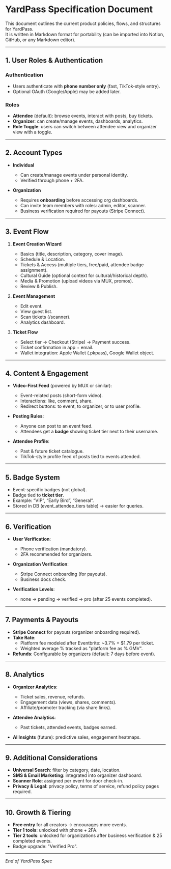 # YardPass Specification Document

This document outlines the current product policies, flows, and structures for YardPass.  
It is written in Markdown format for portability (can be imported into Notion, GitHub, or any Markdown editor).

---

## 1. User Roles & Authentication

### Authentication
- Users authenticate with **phone number only** (fast, TikTok-style entry).  
- Optional OAuth (Google/Apple) may be added later.

### Roles
- **Attendee** (default): browse events, interact with posts, buy tickets.  
- **Organizer**: can create/manage events, dashboards, analytics.  
- **Role Toggle**: users can switch between attendee view and organizer view with a toggle.

---

## 2. Account Types

- **Individual**  
  - Can create/manage events under personal identity.  
  - Verified through phone + 2FA.  

- **Organization**  
  - Requires **onboarding** before accessing org dashboards.  
  - Can invite team members with roles: admin, editor, scanner.  
  - Business verification required for payouts (Stripe Connect).  

---

## 3. Event Flow

1. **Event Creation Wizard**
   - Basics (title, description, category, cover image).  
   - Schedule & Location.  
   - Tickets & Access (multiple tiers, free/paid, attendee badge assignment).  
   - Cultural Guide (optional context for cultural/historical depth).  
   - Media & Promotion (upload videos via MUX, promos).  
   - Review & Publish.  

2. **Event Management**
   - Edit event.  
   - View guest list.  
   - Scan tickets (/scanner).  
   - Analytics dashboard.  

3. **Ticket Flow**
   - Select tier → Checkout (Stripe) → Payment success.  
   - Ticket confirmation in app + email.  
   - Wallet integration: Apple Wallet (.pkpass), Google Wallet object.  

---

## 4. Content & Engagement

- **Video-First Feed** (powered by MUX or similar):  
  - Event-related posts (short-form video).  
  - Interactions: like, comment, share.  
  - Redirect buttons: to event, to organizer, or to user profile.  

- **Posting Rules**:  
  - Anyone can post to an event feed.  
  - Attendees get a **badge** showing ticket tier next to their username.  

- **Attendee Profile**:  
  - Past & future ticket catalogue.  
  - TikTok-style profile feed of posts tied to events attended.  

---

## 5. Badge System

- Event-specific badges (not global).  
- Badge tied to **ticket tier**.  
- Example: “VIP”, “Early Bird”, “General”.  
- Stored in DB (event_attendee_tiers table) → easier for queries.  

---

## 6. Verification

- **User Verification**:  
  - Phone verification (mandatory).  
  - 2FA recommended for organizers.  

- **Organization Verification**:  
  - Stripe Connect onboarding (for payouts).  
  - Business docs check.  

- **Verification Levels**:  
  - none → pending → verified → pro (after 25 events completed).  

---

## 7. Payments & Payouts

- **Stripe Connect** for payouts (organizer onboarding required).  
- **Take Rate**:  
  - Platform fee modeled after Eventbrite: ~3.7% + $1.79 per ticket.  
  - Weighted average % tracked as "platform fee as % GMV".  
- **Refunds**: Configurable by organizers (default: 7 days before event).  

---

## 8. Analytics

- **Organizer Analytics**:  
  - Ticket sales, revenue, refunds.  
  - Engagement data (views, shares, comments).  
  - Affiliate/promoter tracking (via share links).  

- **Attendee Analytics**:  
  - Past tickets, attended events, badges earned.  

- **AI Insights** (future): predictive sales, engagement heatmaps.  

---

## 9. Additional Considerations

- **Universal Search**: filter by category, date, location.  
- **SMS & Email Marketing**: integrated into organizer dashboard.  
- **Scanner Role**: assigned per event for door check-in.  
- **Privacy & Legal**: privacy policy, terms of service, refund policy pages required.  

---

## 10. Growth & Tiering

- **Free entry** for all creators → encourages more events.  
- **Tier 1 tools**: unlocked with phone + 2FA.  
- **Tier 2 tools**: unlocked for organizations after business verification & 25 completed events.  
- Badge upgrade: "Verified Pro".  

---

*End of YardPass Spec*
